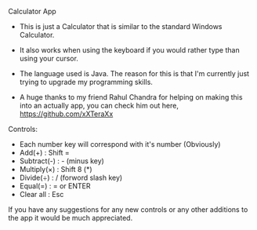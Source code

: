 Calculator App

- This is just a Calculator that is similar to the standard Windows Calculator.

- It also works when using the keyboard if you would rather type than using your cursor.

- The language used is Java. The reason for this is that I'm currently just trying to upgrade my programming skills.

- A huge thanks to my friend Rahul Chandra for helping on making this into an actually app, you can check him out here, https://github.com/xXTeraXx

Controls:
- Each number key will correspond with it's number (Obviously)
- Add(+) : Shift =
- Subtract(-) : - (minus key)
- Multiply(×) : Shift 8 (*)
- Divide(÷) : / (forword slash key)
- Equal(=) : = or ENTER
- Clear all : Esc

If you have any suggestions for any new controls or any other additions to the app it would be much appreciated.
